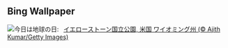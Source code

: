 ## Bing Wallpaper
![](https://www.bing.com/th?id=OHR.YellowstoneSpring_JA-JP1684502274_UHD.jpg&w=1000)今日は地球の日:&nbsp;&ensp;[イエローストーン国立公園, 米国 ワイオミング州 (© Ajith Kumar/Getty Images)](https://www.bing.com/th?id=OHR.YellowstoneSpring_JA-JP1684502274_UHD.jpg)
<br><br/>

